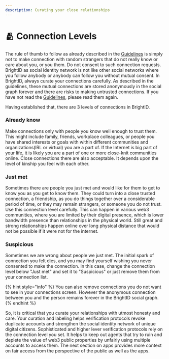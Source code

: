 ```yaml
---
description: Curating your close relationships
---
```


# 🫂 Connection Levels

The rule of thumb to follow as already described in the [Guidelines](./#guidelines) is simply not to make connection with random strangers that do not really know or care about you, or you them. Do not consent to such connection requests. BrightID as social identity network is not like other social networks where you follow anybody or anybody can follow you without mutual consent. In BrightID, always curate your connections carefully. As described in the guidelines, these mutual connections are stored anonymously in the social graph forever and there are risks to making untrusted connections. If you have not read the [Guidelines](./#guidelines), please read them again.

Having established that, there are 3 levels of connections in BrightID.

### Already know

Make connections only with people you know well enough to trust them. This might include family, friends, workplace colleagues, or people you have shared interests or goals with within different communities and organizations(IRL or virtual) you are a part of. If the Internet is big part of your life, it is likely you are a part of one or more close-knit communities online. Close connections there are also acceptable. It depends upon the level of kinship you feel with each other.

### Just met

Sometimes there are people you just met and would like for them to get to know you as you get to know them. They could turn into a close trusted connection, a friendship, as you do things together over a considerable period of time, or they may remain strangers, or someone you do not trust. Use this connection level carefully. This can happen in various web3 communities, where you are limited by their digital presence, which is lower bandwidth presence than relationships in the physical world. Still great and strong relationships happen online over long physical distance that would not be possible if it were not for the internet.

### Suspicious

Sometimes we are wrong about people we just met. The initial spark of connection you felt dies, and you may find yourself wishing you never consented to make the connection. In this case, change the connection level below "Just met" and set it to "Suspicious" or just remove them from your connection list.

{% hint style="info" %}
You can also remove connections you do not want to see in your connections screen. However the anonymous connection between you and the person remains forever in the BrightID social graph.
{% endhint %}

So, it is critical that you curate your relationships with utmost honesty and care. Your curation and labeling helps verification protocols revoke duplicate accounts and strengthen the social identity network of unique digital citizens. Sophisticated and higher lever verification protocols rely on the connection level you set. It helps to keep out agents that try to ruin and deplete the value of web3 public properties by unfairly using multiple accounts to access them. The next section on apps provides more context on fair access from the perspective of the public as well as the apps.
